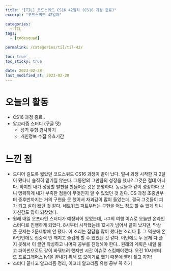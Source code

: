 ```yaml
---
title: "[TIL] 코드스쿼드 CS16 42일차 (CS16 과정 종료)"
excerpt: "코드스쿼드 42일차"

categories:
  - TIL
tags:
  - [codesquad]

permalink: /categories/til/til-42/

toc: true
toc_sticky: true

date: 2023-02-28
last_modified_at: 2023-02-28
---
```


# 오늘의 활동
- CS16 과정 종료..
- 알고리즘 스터디 (구글 밋)
  - 성격 유형 검사하기
  - 개인정보 수집 유효기간

# 느낀 점
- 드디어 길도록 짧았던 코드스쿼드 CS16 과정이 끝이 났다. 벌써 과정 시작한 지 2달이 됐다니 솔직히 믿기질 않는다. 그동안의 그만큼의 성장을 했나? 그것은 절대 아니다. 하지만 내가 성장할 발판을 만들어준 것은 분명하다. 동료들과 같이 성장하다 보니 명확하게 내가 부족한 점들이 무엇인지 알 수 있었던 것 같다. CS 과정 초중반부터 중후반까지는 거의 구현을 못 했어서 자괴감이 많이 들었는데, 결국 그것들이 피가 되고 살이 됐던 것 같다. 네트워크 파트부터는 구현을 어느 정도 할 수 있게 되니 자신감도 많이 되찾았다.
- 원래 내일 오프라인 스터디가 예정되어 있었는데, `나그`의 여행 이슈로 오늘만 온라인 스터디로 진행하게 되었다. 8시부터 시작했는데 12시가 넘어서 끝이 났지만, 막상 푼 문제는 2문제밖에 안 됐다. 이 소리는 잡담을 많이 했다는 소리다 👀. 그 덕분에 온라인인데도 집중력 안 깨지고 즐겁게 할 수 있었던 것 같다. 이번에도 두 문제 다 풀지 못해서 이 글만 작성하고 나머지 공부를 진행해야 한다.. 원래의 계획은 내일 풀고 파이썬으로도 같이 바꿔보려 했지만 시간 이슈로 스킵해야겠다. 오전 10시부터 또 프로그래머스 lv1을 끝내기 위해 또 모이기로 했기 때문에 빨리 풀고 자자!
- 스터디 끝나고 알고리즘 정리, 이코테 알고리즘 유형 공부 꼭 하기